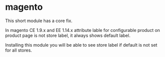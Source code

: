 # magento

This short module has a core fix. 

In magento CE 1.9.x and EE 1.14.x attribute lable for configurable product on product page is not store label, it always shows default label. 

Installing this module you will be able to see store label if default is not set for all stores. 
